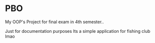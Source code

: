 # PBO
My OOP's Project for final exam in 4th semester..

Just for documentation purposes
Its a simple application for fishing club lmao
